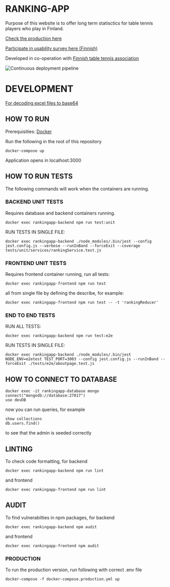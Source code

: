 # RANKING-APP

Purpose of this website is to offer long term statisctics
for table tennis players who play in Finland.
    
[Check the production here](https://tt-ranks-fin.herokuapp.com/#/)

[Participate in usability survey here (Finnish)](https://forms.gle/PGYservE1tnc56tBA)

Developed in co-operation with [Finnish table tennis association](http://www.sptl.fi/sptl_uudet/)

![Continuous deployment pipeline](https://github.com/FummiTaksi/ranking-app/workflows/Continuous%20deployment%20pipeline/badge.svg)



# DEVELOPMENT

[For decoding excel files to base64](https://www.browserling.com/tools/file-to-base64)

## HOW TO RUN

Prerequisities: [Docker](https://docs.docker.com/get-docker/)

Run the following in the root of this repository

```
docker-compose up
```

Application opens in localhost:3000


## HOW TO RUN TESTS

The following commands will work when the containers are running.

### BACKEND UNIT TESTS

Requires database and backend containers running. 

```
docker exec rankingapp-backend npm run test:unit
```

RUN TESTS IN SINGLE FILE:

```
docker exec rankingapp-backend ./node_modules/.bin/jest --config jest.config.js --verbose --runInBand --forceExit --coverage tests/unit/services/rankingService.test.js
```

### FRONTEND UNIT TESTS

Requires frontend container running, run all tests:

```
docker exec rankingapp-frontend npm run test
```

all from single file by defining the describe, for example: 

```
docker exec rankingapp-frontend npm run test -- -t 'rankingReducer'
```


### END TO END TESTS

RUN ALL TESTS:

```
docker exec rankingapp-backend npm run test:e2e
```

RUN TESTS IN SINGLE FILE:

```
docker exec rankingapp-backend ./node_modules/.bin/jest NODE_ENV=e2etest TEST_PORT=3003 --config jest.config.js --runInBand --forceExit ./tests/e2e/aboutpage.test.js
```


## HOW TO CONNECT TO DATABASE


````
docker exec -it rankingapp-database mongo
connect("mongodb://database:27017")
use devDB
````

now you can run queries, for example

```
show collections
db.users.find()
```

to see that the admin is seeded correctly

## LINTING

To check code formatting, for backend
````
docker exec rankingapp-backend npm run lint
````
and frontend
````
docker exec rankingapp-frontend npm run lint
````


## AUDIT

To find vulnerabilties in npm packages, for backend
````
docker exec rankingapp-backend npm audit
````
and frontend
````
docker exec rankingapp-frontend npm audit
````


### PRODUCTION

To run the production version, run following with correct .env file


```
docker-compose -f docker-compose.production.yml up
```